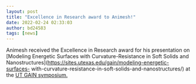 ```yaml
---
layout: post
title: "Excellence in Research award to Animesh!"
date: 2022-02-24 02:33:03
author: bd24583
tags: [news]
---
```


Animesh received the Excellence in Research award for his presentation on
[Modeling Energetic Surfaces with Curvature-Resistance in Soft Solids and
Nanostructures](https://sites.utexas.edu/gain/modeling-energetic-surfaces-
with-curvature-resistance-in-soft-solids-and-nanostructures/) at the [UT GAIN
symposium.](https://sites.utexas.edu/gain/home/)
